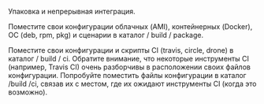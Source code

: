 Упаковка и непрерывная интеграция.

Поместите свои конфигурации облачных (AMI), контейнерных (Docker), ОС (deb, rpm, pkg) и сценарии в каталог / build / package.

Поместите свои конфигурации и скрипты CI (travis, circle, drone) в каталог / build / ci. Обратите внимание, что некоторые инструменты CI (например, Travis CI) очень разборчивы в расположении своих файлов конфигурации. Попробуйте поместить файлы конфигурации в каталог /build /ci, связав их с местом, где их ожидают инструменты CI (когда это возможно).